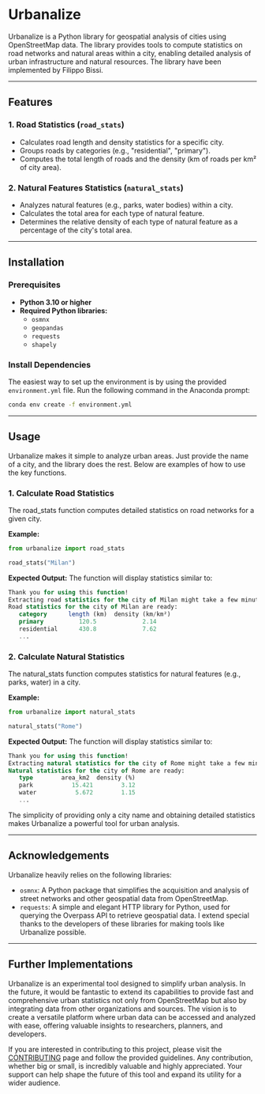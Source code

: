 # Urbanalize

Urbanalize is a Python library for geospatial analysis of cities using OpenStreetMap data. The library provides tools to compute statistics on road networks and natural areas within a city, enabling detailed analysis of urban infrastructure and natural resources. The library have been implemented by Filippo Bissi.

---

## Features

### 1. **Road Statistics** (`road_stats`)
- Calculates road length and density statistics for a specific city.
- Groups roads by categories (e.g., "residential", "primary").
- Computes the total length of roads and the density (km of roads per km² of city area).

### 2. **Natural Features Statistics** (`natural_stats`)
- Analyzes natural features (e.g., parks, water bodies) within a city.
- Calculates the total area for each type of natural feature.
- Determines the relative density of each type of natural feature as a percentage of the city's total area.

---

## Installation

### Prerequisites
- **Python 3.10 or higher**
- **Required Python libraries:**
  - `osmnx`
  - `geopandas`
  - `requests`
  - `shapely`

### Install Dependencies
The easiest way to set up the environment is by using the provided `environment.yml` file. Run the following command in the Anaconda prompt:
```bash
conda env create -f environment.yml
```
---

## Usage
Urbanalize makes it simple to analyze urban areas. Just provide the name of a city, and the library does the rest. Below are examples of how to use the key functions.

### 1. Calculate Road Statistics
The road_stats function computes detailed statistics on road networks for a given city.

**Example:**

```python
from urbanalize import road_stats

road_stats("Milan")
```

**Expected Output:**
The function will display statistics similar to:

```sql
Thank you for using this function!
Extracting road statistics for the city of Milan might take a few minutes.
Road statistics for the city of Milan are ready:
   category      length (km)  density (km/km²)
   primary          120.5             2.14
   residential      430.8             7.62
   ...
```

### 2. Calculate Natural Statistics
The natural_stats function computes statistics for natural features (e.g., parks, water) in a city.

**Example:**

```python
from urbanalize import natural_stats

natural_stats("Rome")
```
**Expected Output:**
The function will display statistics similar to:

```sql
Thank you for using this function!
Extracting natural statistics for the city of Rome might take a few minutes.
Natural statistics for the city of Rome are ready:
   type        area_km2  density (%)
   park           15.421        3.12
   water           5.672        1.15
   ...
```

The simplicity of providing only a city name and obtaining detailed statistics makes Urbanalize a powerful tool for urban analysis.

---

## Acknowledgements
Urbanalize heavily relies on the following libraries:

- `osmnx`: A Python package that simplifies the acquisition and analysis of street networks and other geospatial data from OpenStreetMap.
- `requests`: A simple and elegant HTTP library for Python, used for querying the Overpass API to retrieve geospatial data. I extend special thanks to the developers of these libraries for making tools like Urbanalize possible.

---

## Further Implementations

Urbanalize is an experimental tool designed to simplify urban analysis. In the future, it would be fantastic to extend its capabilities to provide fast and comprehensive urban statistics not only from OpenStreetMap but also by integrating data from other organizations and sources. The vision is to create a versatile platform where urban data can be accessed and analyzed with ease, offering valuable insights to researchers, planners, and developers.

If you are interested in contributing to this project, please visit the [CONTRIBUTING](CONTRIBUTING.md) page and follow the provided guidelines. Any contribution, whether big or small, is incredibly valuable and highly appreciated. Your support can help shape the future of this tool and expand its utility for a wider audience.